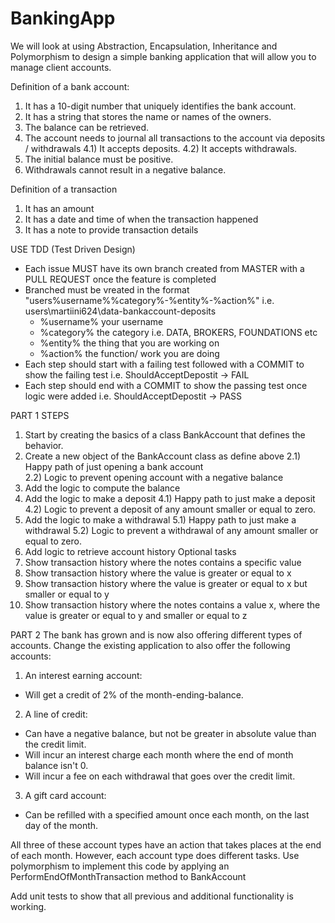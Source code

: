 # BankingApp

We will look at using Abstraction, Encapsulation, Inheritance and Polymorphism to design a simple banking application that will allow you to manage client accounts.

Definition of a bank account:
1) It has a 10-digit number that uniquely identifies the bank account.
2) It has a string that stores the name or names of the owners.
3) The balance can be retrieved.
4) The account needs to journal all transactions to the account via deposits / withdrawals
4.1) It accepts deposits.
4.2) It accepts withdrawals.
5) The initial balance must be positive.
6) Withdrawals cannot result in a negative balance.

Definition of a transaction
1) It has an amount
2) It has a date and time of when the transaction happened
3) It has a note to provide transaction details

USE TDD (Test Driven Design)  
- Each issue MUST have its own branch created from MASTER with a PULL REQUEST once the feature is completed
- Branched must be vreated in the format "users\%username%\%category%-%entity%-%action%" i.e. users\martiini624\data-bankaccount-deposits
  - %username% your username
  - %category% the category i.e.  DATA, BROKERS, FOUNDATIONS etc
  - %entity% the thing that you are working on
  - %action% the function/ work you are doing
- Each step should start with a failing test followed with a COMMIT to show the failing test i.e.  ShouldAcceptDepostit -> FAIL
- Each step should end with a COMMIT to show the passing test once logic were added i.e.  ShouldAcceptDepostit -> PASS


PART 1
STEPS
1) Start by creating the basics of a class BankAccount that defines the behavior.
2) Create a new object of the BankAccount class as define above
2.1) Happy path of just opening a bank account  
2.2) Logic to prevent opening account with a negative balance
3) Add the logic to compute the balance
4) Add the logic to make a deposit
4.1) Happy path to just make a deposit
4.2) Logic to prevent a deposit of any amount smaller or equal to zero.
5) Add the logic to make a withdrawal
5.1) Happy path to just make a withdrawal
5.2) Logic to prevent a withdrawal of any amount smaller or equal to zero.
6) Add logic to retrieve account history
Optional tasks
7) Show transaction history where the notes contains a specific value
8) Show transaction history where the value is greater or equal to x
9) Show transaction history where the value is greater or equal to x but smaller or equal to y
10) Show transaction history where the notes contains a value x, where the value is greater or equal to y and smaller or equal to z




PART 2
The bank has grown and is now also offering different types of accounts.  Change the existing application to also offer the following accounts:

1) An interest earning account:
- Will get a credit of 2% of the month-ending-balance.

2) A line of credit:
- Can have a negative balance, but not be greater in absolute value than the credit limit.
- Will incur an interest charge each month where the end of month balance isn't 0.
- Will incur a fee on each withdrawal that goes over the credit limit.

3) A gift card account:
- Can be refilled with a specified amount once each month, on the last day of the month.

All three of these account types have an action that takes places at the end of each month. However, each account type does different tasks. Use polymorphism to implement this code by applying an PerformEndOfMonthTransaction method to BankAccount

Add unit tests to show that all previous and additional functionality is working.
